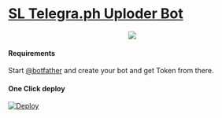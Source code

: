 # [SL Telegra.ph Uploder Bot](https://t.me/sl_telegraph_x_uploder_bot)

<p align="center">
  <img src="https://telegra.ph/file/a37ccd22e9a742fc1d20f.jpg">
</p>


#### Requirements

Start [@botfather](https://t.me/botfather) and create your bot and get Token from there.

#### One Click deploy

[![Deploy](https://www.herokucdn.com/deploy/button.svg)](https://heroku.com/deploy)


